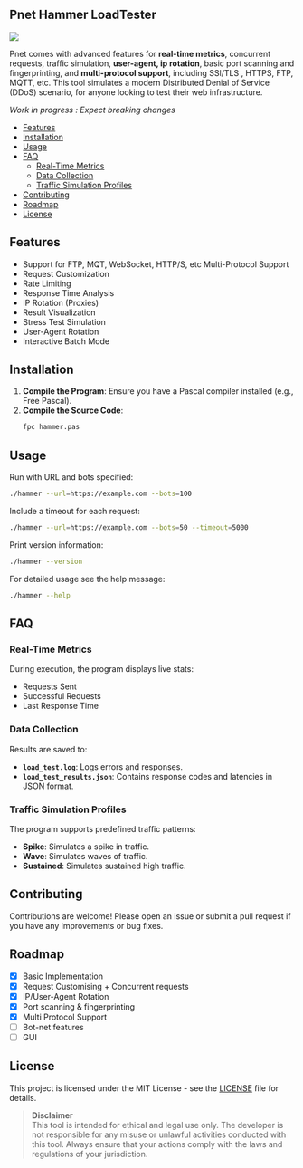 ## Pnet Hammer LoadTester  
![](https://github.com/Socxenophone/PnetBarricade/blob/main/splash.png) 

Pnet comes with advanced features for **real-time metrics**, concurrent requests, traffic simulation, **user-agent, ip rotation**, basic port scanning and fingerprinting, and **multi-protocol support**, including SSl/TLS , HTTPS, FTP, MQTT, etc. This tool simulates a modern Distributed Denial of Service (DDoS) scenario, for anyone looking to test their web infrastructure.  



*Work in progress : Expect breaking changes*
<!-- TOC start -->


- [Features](#features)
- [Installation](#installation)
- [Usage](#usage)
- [FAQ](#faq)
   * [Real-Time Metrics](#real-time-metrics)
   * [Data Collection](#data-collection)
   * [Traffic Simulation Profiles](#traffic-simulation-profiles)
- [Contributing](#contributing)
- [Roadmap ](#roadmap)
- [License](#license)

<!-- TOC end -->

## Features

- Support for FTP, MQT, WebSocket, HTTP/S, etc Multi-Protocol Support 
- Request Customization
- Rate Limiting
- Response Time Analysis
- IP Rotation (Proxies)
- Result Visualization 
- Stress Test Simulation
- User-Agent Rotation 
- Interactive Batch Mode
  
## Installation

1. **Compile the Program**: Ensure you have a Pascal compiler installed (e.g., Free Pascal).
2. **Compile the Source Code**:
   ```bash
   fpc hammer.pas
   ```

## Usage

Run with URL and bots specified:
   ```bash
   ./hammer --url=https://example.com --bots=100
   ```

Include a timeout for each request:
   ```bash
   ./hammer --url=https://example.com --bots=50 --timeout=5000
   ```
Print version information:
   ```bash
   ./hammer --version
   ```
For detailed usage see the  help message:
   ```bash
   ./hammer --help
   ```

## FAQ
### Real-Time Metrics

During execution, the program displays live stats:
- Requests Sent
- Successful Requests
- Last Response Time

### Data Collection

Results are saved to:
- **`load_test.log`**: Logs errors and responses.
- **`load_test_results.json`**: Contains response codes and latencies in JSON format.

### Traffic Simulation Profiles

The program supports predefined traffic patterns:
- **Spike**: Simulates a spike in traffic.
- **Wave**: Simulates waves of traffic.
- **Sustained**: Simulates sustained high traffic.



## Contributing

Contributions are welcome! Please open an issue or submit a pull request if you have any improvements or bug fixes.

## Roadmap 
- [x] Basic Implementation 
- [x] Request Customising + Concurrent requests 
- [x] IP/User-Agent Rotation 
- [x] Port scanning & fingerprinting 
- [x] Multi Protocol Support
- [ ] Bot-net features 
- [ ] GUI 

## License

This project is licensed under the MIT License - see the [LICENSE](LICENSE) file for details.

> **Disclaimer**  
> This tool is intended for ethical and legal use only. The developer is not responsible for any misuse or unlawful activities conducted with this tool. Always ensure that your actions comply with the laws and regulations of your jurisdiction.

